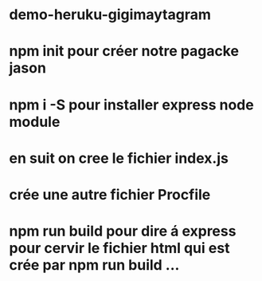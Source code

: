 # demo-heruku-gigimaytagram

# npm init pour créer notre pagacke jason
# npm i -S pour installer express node module 
# en suit on cree le fichier index.js
# crée une autre fichier Procfile 
# npm run build pour dire á express pour cervir le fichier html qui est crée par npm run build ...
# 
